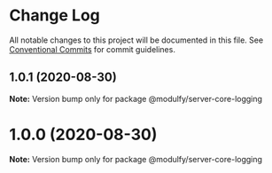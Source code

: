 # Change Log

All notable changes to this project will be documented in this file.
See [Conventional Commits](https://conventionalcommits.org) for commit guidelines.

## 1.0.1 (2020-08-30)

**Note:** Version bump only for package @modulfy/server-core-logging





# 1.0.0 (2020-08-30)

**Note:** Version bump only for package @modulfy/server-core-logging
